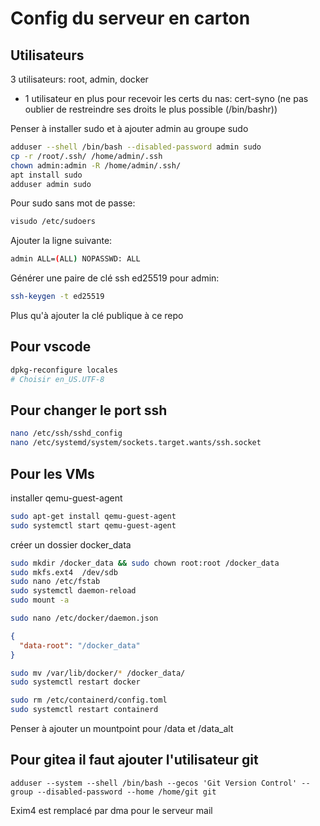 # Config du serveur en carton

## Utilisateurs

3 utilisateurs:
root, admin, docker 

+ 1 utilisateur en plus pour recevoir les certs du nas: 
cert-syno
(ne pas oublier de restreindre ses droits le plus possible (/bin/bashr))

Penser à installer sudo et à ajouter admin au groupe sudo

```bash
adduser --shell /bin/bash --disabled-password admin sudo
cp -r /root/.ssh/ /home/admin/.ssh
chown admin:admin -R /home/admin/.ssh/
apt install sudo
adduser admin sudo
```

Pour sudo sans mot de passe:

```bash
visudo /etc/sudoers
```

Ajouter la ligne suivante:

```bash
admin ALL=(ALL) NOPASSWD: ALL
```

Générer une paire de clé ssh ed25519 pour admin:

```bash
ssh-keygen -t ed25519
```

Plus qu'à ajouter la clé publique à ce repo

## Pour vscode

```bash
dpkg-reconfigure locales
# Choisir en_US.UTF-8
```

## Pour changer le port ssh

```bash
nano /etc/ssh/sshd_config
nano /etc/systemd/system/sockets.target.wants/ssh.socket
```

## Pour les VMs

installer qemu-guest-agent

```bash
sudo apt-get install qemu-guest-agent
sudo systemctl start qemu-guest-agent
```

créer un dossier docker_data

```bash
sudo mkdir /docker_data && sudo chown root:root /docker_data
sudo mkfs.ext4  /dev/sdb
sudo nano /etc/fstab
sudo systemctl daemon-reload
sudo mount -a

sudo nano /etc/docker/daemon.json
```

```json
{
  "data-root": "/docker_data"
}
```

```bash
sudo mv /var/lib/docker/* /docker_data/
sudo systemctl restart docker
```

```bash
sudo rm /etc/containerd/config.toml
sudo systemctl restart containerd
```

Penser à ajouter un mountpoint pour /data et /data_alt

## Pour gitea il faut ajouter l'utilisateur git

`adduser --system --shell /bin/bash --gecos 'Git Version Control' --group --disabled-password --home /home/git git`

Exim4 est remplacé par dma pour le serveur mail
